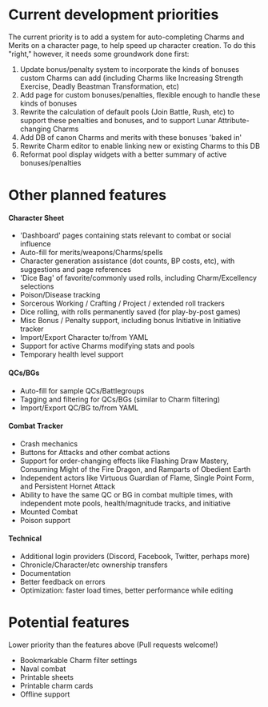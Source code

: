 # Current development priorities

The current priority is to add a system for auto-completing Charms and Merits on a character page, to help speed up character creation.  To do this "right," however, it needs some groundwork done first:

1. Update bonus/penalty system to incorporate the kinds of bonuses custom Charms can add (including Charms like Increasing Strength Exercise, Deadly Beastman Transformation, etc)
2. Add page for custom bonuses/penalties, flexible enough to handle these kinds of bonuses
3. Rewrite the calculation of default pools (Join Battle, Rush, etc) to support these penalties and bonuses, and to support Lunar Attribute-changing Charms
4. Add DB of canon Charms and merits with these bonuses 'baked in'
5. Rewrite Charm editor to enable linking new or existing Charms to this DB
6. Reformat pool display widgets with a better summary of active bonuses/penalties


# Other planned features

#### Character Sheet

- 'Dashboard' pages containing stats relevant to combat or social influence
- Auto-fill for merits/weapons/Charms/spells
- Character generation assistance (dot counts, BP costs, etc), with suggestions and page references
- 'Dice Bag' of favorite/commonly used rolls, including Charm/Excellency selections
- Poison/Disease tracking
- Sorcerous Working / Crafting / Project / extended roll trackers
- Dice rolling, with rolls permanently saved (for play-by-post games)
- Misc Bonus / Penalty support, including bonus Initiative in Initiative tracker
- Import/Export Character to/from YAML
- Support for active Charms modifying stats and pools
- Temporary health level support

#### QCs/BGs

- Auto-fill for sample QCs/Battlegroups
- Tagging and filtering for QCs/BGs (similar to Charm filtering)
- Import/Export QC/BG to/from YAML

#### Combat Tracker

- Crash mechanics
- Buttons for Attacks and other combat actions
- Support for order-changing effects like Flashing Draw Mastery, Consuming Might of the Fire Dragon, and Ramparts of Obedient Earth
- Independent actors like Virtuous Guardian of Flame, Single Point Form, and Persistent Hornet Attack
- Ability to have the same QC or BG in combat multiple times, with independent mote pools, health/magnitude tracks, and initiative
- Mounted Combat
- Poison support

#### Technical

- Additional login providers (Discord, Facebook, Twitter, perhaps more)
- Chronicle/Character/etc ownership transfers
- Documentation
- Better feedback on errors
- Optimization: faster load times, better performance while editing

# Potential features

Lower priority than the features above (Pull requests welcome!)

- Bookmarkable Charm filter settings
- Naval combat
- Printable sheets
- Printable charm cards
- Offline support
